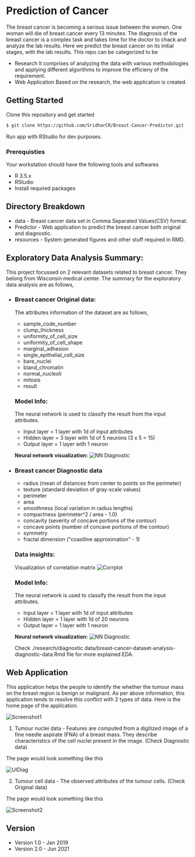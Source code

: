 # Prediction of Cancer
The breast cancer is becoming a serious issue between the women. One woman will die of breast cancer every 13 minutes. The diagnosis of the breast cancer is a complex task and takes time for the doctor to chack and analyze the lab results. Here we predict the breast cancer on its initial stages, with the lab results. This repo can be categorized to be
- Research
     It comprises of analyzing the data with various methodologies and applying different algorithms to improve the
     efficieny of the requirement.
- Web Application
     Based on the research, the web application is created.
## Getting Started
Clone this repository and get started
```sh
$ git clone https://github.com/SridharCR/Breast-Cancer-Predictor.git
```

Run app with RStudio for dev purposes.

### Prerequisties
Your workstation should have the following tools and softwares
- R 3.5.x
- RStudio
- Install required packages

## Directory Breakdown
* data - Breast cancer data set in Comma Separated Values(CSV) format.
* Predictor - Web application to predict the breast cancer both original and diagnostic.
* resources - System generated figures and other stuff required in RMD.

## Exploratory Data Analysis Summary:
This project focussed on 2 relevant datasets related to breast cancer. They belong from Wisconsin medical center.
The summary for the exploratory data analysis are as follows,
- ### Breast cancer Original data:
  The attributes information of the dataset are as follows,
    - sample_code_number
    - clump_thickness
    - uniformity_of_cell_size
    - uniformity_of_cell_shape
    - marginal_adhesion
    - single_epithelial_cell_size
    - bare_nuclei
    - bland_chromatin
    - normal_nucleoli
    - mitosis
    - result
  ### Model Info:   
     The neural network is used to classify the result from the input attributes.
     
     - Input layer = 1 layer with 1d of input attributes
     - Hidden layer = 3 layer with 1d of 5 neurons (3 x 5 = 15)
     - Output layer = 1 layer with 1 neuron

     **Neural network visualization:**
     ![NN Diagnostic ](resources/nn_original.png "NN Original")

- ### Breast cancer Diagnostic data
  - radius (mean of distances from center to points on the perimeter)
  - texture (standard deviation of gray-scale values)
  - perimeter
  - area
  - smoothness (local variation in radius lengths)
  - compactness (perimeter^2 / area - 1.0)
  - concavity (severity of concave portions of the contour)
  - concave points (number of concave portions of the contour)
  - symmetry
  - fractal dimension ("coastline approximation" - 1)

  ### Data insights:
     Visualization of correlation matrix
     ![Corrplot ](resources/plot_correlation_matrix.png "Corr plot Diagnostic")

  ### Model Info:   
     The neural network is used to classify the result from the input attributes.
     
     - Input layer = 1 layer with 1d of input attributes
     - Hidden layer = 1 layer with 1d of 20 neurons
     - Output layer = 1 layer with 1 neuron

     **Neural network visualization:**
     ![NN Diagnostic ](resources/nn_diagnostic.png "NN Diagnostic")

  Check ./research/diagnostic data/breast-cancer-dataset-analysis-diagnostic-data.Rmd file for more explained EDA.

## Web Application
This application helps the people to identify the whether the tumour mass on the breast region is benign or malignant. As per above information, this application tends to resolve this conflict with 2 types of data. Here is the home page of the application.


![Screenshot1 ](resources/Selection_154.png "Screenshot 1")


1. Tumour nuclei data - Features are computed from a digitized image of a fine needle aspirate (FNA) of a breast mass. They describe characteristics of the cell nuclei present in the image. (Check Diagnostic data)

The page would look something like this

![UIDiag](resources/ui_diagnostic.png "Screenshot 2")


2. Tumour cell data - The observed attributes of the tumour cells. (Check Original data)

The page would look something like this

![Screenshot2](resources/ui_original.png "Screenshot 2")

## Version
- Version 1.0 - Jan 2019
- Version 2.0 - Jun 2021

